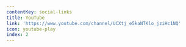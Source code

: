 ```yaml
---
contentKey: social-links
title: YouTube
link: 'https://www.youtube.com/channel/UCXtj_e5kaNTKlo_jziHc1NQ'
icon: youtube-play
index: 2
---
```

